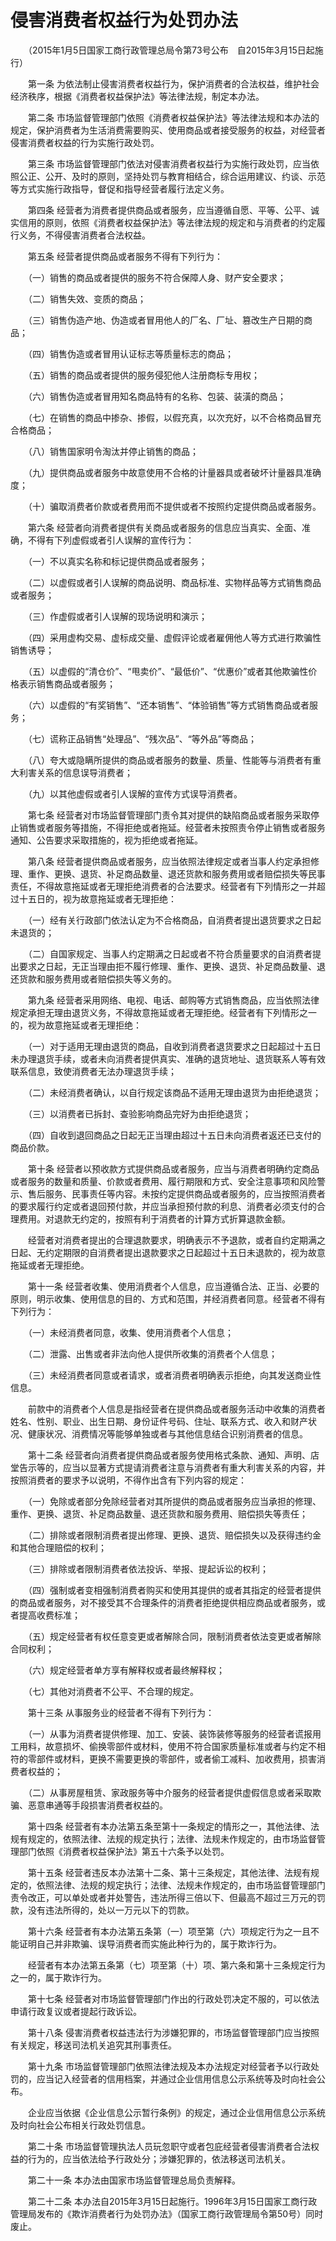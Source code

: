 # 侵害消费者权益行为处罚办法

　　（2015年1月5日国家工商行政管理总局令第73号公布　自2015年3月15日起施行）

 

　　第一条 为依法制止侵害消费者权益行为，保护消费者的合法权益，维护社会经济秩序，根据《消费者权益保护法》等法律法规，制定本办法。

　　第二条 市场监督管理部门依照《消费者权益保护法》等法律法规和本办法的规定，保护消费者为生活消费需要购买、使用商品或者接受服务的权益，对经营者侵害消费者权益的行为实施行政处罚。

　　第三条 市场监督管理部门依法对侵害消费者权益行为实施行政处罚，应当依照公正、公开、及时的原则，坚持处罚与教育相结合，综合运用建议、约谈、示范等方式实施行政指导，督促和指导经营者履行法定义务。

　　第四条 经营者为消费者提供商品或者服务，应当遵循自愿、平等、公平、诚实信用的原则，依照《消费者权益保护法》等法律法规的规定和与消费者的约定履行义务，不得侵害消费者合法权益。

　　第五条 经营者提供商品或者服务不得有下列行为：

　　（一）销售的商品或者提供的服务不符合保障人身、财产安全要求；

　　（二）销售失效、变质的商品；

　　（三）销售伪造产地、伪造或者冒用他人的厂名、厂址、篡改生产日期的商品；

　　（四）销售伪造或者冒用认证标志等质量标志的商品；

　　（五）销售的商品或者提供的服务侵犯他人注册商标专用权；

　　（六）销售伪造或者冒用知名商品特有的名称、包装、装潢的商品；

　　（七）在销售的商品中掺杂、掺假，以假充真，以次充好，以不合格商品冒充合格商品；

　　（八）销售国家明令淘汰并停止销售的商品；

　　（九）提供商品或者服务中故意使用不合格的计量器具或者破坏计量器具准确度；

　　（十）骗取消费者价款或者费用而不提供或者不按照约定提供商品或者服务。

　　第六条 经营者向消费者提供有关商品或者服务的信息应当真实、全面、准确，不得有下列虚假或者引人误解的宣传行为：

　　（一）不以真实名称和标记提供商品或者服务；

　　（二）以虚假或者引人误解的商品说明、商品标准、实物样品等方式销售商品或者服务；

　　（三）作虚假或者引人误解的现场说明和演示；

　　（四）采用虚构交易、虚标成交量、虚假评论或者雇佣他人等方式进行欺骗性销售诱导；

　　（五）以虚假的“清仓价”、“甩卖价”、“最低价”、“优惠价”或者其他欺骗性价格表示销售商品或者服务；

　　（六）以虚假的“有奖销售”、“还本销售”、“体验销售”等方式销售商品或者服务；

　　（七）谎称正品销售“处理品”、“残次品”、“等外品”等商品；

　　（八）夸大或隐瞒所提供的商品或者服务的数量、质量、性能等与消费者有重大利害关系的信息误导消费者；

　　（九）以其他虚假或者引人误解的宣传方式误导消费者。

　　第七条 经营者对市场监督管理部门责令其对提供的缺陷商品或者服务采取停止销售或者服务等措施，不得拒绝或者拖延。经营者未按照责令停止销售或者服务通知、公告要求采取措施的，视为拒绝或者拖延。

　　第八条 经营者提供商品或者服务，应当依照法律规定或者当事人约定承担修理、重作、更换、退货、补足商品数量、退还货款和服务费用或者赔偿损失等民事责任，不得故意拖延或者无理拒绝消费者的合法要求。经营者有下列情形之一并超过十五日的，视为故意拖延或者无理拒绝：

　　（一）经有关行政部门依法认定为不合格商品，自消费者提出退货要求之日起未退货的；

　　（二）自国家规定、当事人约定期满之日起或者不符合质量要求的自消费者提出要求之日起，无正当理由拒不履行修理、重作、更换、退货、补足商品数量、退还货款和服务费用或者赔偿损失等义务的。

　　第九条 经营者采用网络、电视、电话、邮购等方式销售商品，应当依照法律规定承担无理由退货义务，不得故意拖延或者无理拒绝。经营者有下列情形之一的，视为故意拖延或者无理拒绝：

　　（一）对于适用无理由退货的商品，自收到消费者退货要求之日起超过十五日未办理退货手续，或者未向消费者提供真实、准确的退货地址、退货联系人等有效联系信息，致使消费者无法办理退货手续；

　　（二）未经消费者确认，以自行规定该商品不适用无理由退货为由拒绝退货；

　　（三）以消费者已拆封、查验影响商品完好为由拒绝退货；

　　（四）自收到退回商品之日起无正当理由超过十五日未向消费者返还已支付的商品价款。

　　第十条 经营者以预收款方式提供商品或者服务，应当与消费者明确约定商品或者服务的数量和质量、价款或者费用、履行期限和方式、安全注意事项和风险警示、售后服务、民事责任等内容。未按约定提供商品或者服务的，应当按照消费者的要求履行约定或者退回预付款，并应当承担预付款的利息、消费者必须支付的合理费用。对退款无约定的，按照有利于消费者的计算方式折算退款金额。

　　经营者对消费者提出的合理退款要求，明确表示不予退款，或者自约定期满之日起、无约定期限的自消费者提出退款要求之日起超过十五日未退款的，视为故意拖延或者无理拒绝。

　　第十一条 经营者收集、使用消费者个人信息，应当遵循合法、正当、必要的原则，明示收集、使用信息的目的、方式和范围，并经消费者同意。经营者不得有下列行为：

　　（一）未经消费者同意，收集、使用消费者个人信息；

　　（二）泄露、出售或者非法向他人提供所收集的消费者个人信息；

　　（三）未经消费者同意或者请求，或者消费者明确表示拒绝，向其发送商业性信息。

　　前款中的消费者个人信息是指经营者在提供商品或者服务活动中收集的消费者姓名、性别、职业、出生日期、身份证件号码、住址、联系方式、收入和财产状况、健康状况、消费情况等能够单独或者与其他信息结合识别消费者的信息。

　　第十二条 经营者向消费者提供商品或者服务使用格式条款、通知、声明、店堂告示等的，应当以显著方式提请消费者注意与消费者有重大利害关系的内容，并按照消费者的要求予以说明，不得作出含有下列内容的规定：

　　（一）免除或者部分免除经营者对其所提供的商品或者服务应当承担的修理、重作、更换、退货、补足商品数量、退还货款和服务费用、赔偿损失等责任；

　　（二）排除或者限制消费者提出修理、更换、退货、赔偿损失以及获得违约金和其他合理赔偿的权利；

　　（三）排除或者限制消费者依法投诉、举报、提起诉讼的权利；

　　（四）强制或者变相强制消费者购买和使用其提供的或者其指定的经营者提供的商品或者服务，对不接受其不合理条件的消费者拒绝提供相应商品或者服务，或者提高收费标准；

　　（五）规定经营者有权任意变更或者解除合同，限制消费者依法变更或者解除合同权利；

　　（六）规定经营者单方享有解释权或者最终解释权；

　　（七）其他对消费者不公平、不合理的规定。

　　第十三条 从事服务业的经营者不得有下列行为：

　　（一）从事为消费者提供修理、加工、安装、装饰装修等服务的经营者谎报用工用料，故意损坏、偷换零部件或材料，使用不符合国家质量标准或者与约定不相符的零部件或材料，更换不需要更换的零部件，或者偷工减料、加收费用，损害消费者权益的；

　　（二）从事房屋租赁、家政服务等中介服务的经营者提供虚假信息或者采取欺骗、恶意串通等手段损害消费者权益的。

　　第十四条 经营者有本办法第五条至第十一条规定的情形之一，其他法律、法规有规定的，依照法律、法规的规定执行；法律、法规未作规定的，由市场监督管理部门依照《消费者权益保护法》第五十六条予以处罚。

　　第十五条 经营者违反本办法第十二条、第十三条规定，其他法律、法规有规定的，依照法律、法规的规定执行；法律、法规未作规定的，由市场监督管理部门责令改正，可以单处或者并处警告，违法所得三倍以下、但最高不超过三万元的罚款，没有违法所得的，处以一万元以下的罚款。

　　第十六条 经营者有本办法第五条第（一）项至第（六）项规定行为之一且不能证明自己并非欺骗、误导消费者而实施此种行为的，属于欺诈行为。

　　经营者有本办法第五条第（七）项至第（十）项、第六条和第十三条规定行为之一的，属于欺诈行为。

　　第十七条 经营者对市场监督管理部门作出的行政处罚决定不服的，可以依法申请行政复议或者提起行政诉讼。

　　第十八条 侵害消费者权益违法行为涉嫌犯罪的，市场监督管理部门应当按照有关规定，移送司法机关追究其刑事责任。

　　第十九条 市场监督管理部门依照法律法规及本办法规定对经营者予以行政处罚的，应当记入经营者的信用档案，并通过企业信用信息公示系统等及时向社会公布。

　　企业应当依据《企业信息公示暂行条例》的规定，通过企业信用信息公示系统及时向社会公布相关行政处罚信息。

　　第二十条 市场监督管理执法人员玩忽职守或者包庇经营者侵害消费者合法权益的行为的，应当依法给予行政处分；涉嫌犯罪的，依法移送司法机关。

　　第二十一条 本办法由国家市场监督管理总局负责解释。

　　第二十二条 本办法自2015年3月15日起施行。1996年3月15日国家工商行政管理局发布的《欺诈消费者行为处罚办法》（国家工商行政管理局令第50号）同时废止。